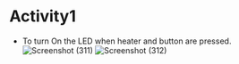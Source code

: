 # Activity1
* To turn On the LED when heater and button are pressed.
![Screenshot (311)](https://user-images.githubusercontent.com/89648059/133594217-329becc9-b175-4133-bd33-0af0d106a51f.png)
![Screenshot (312)](https://user-images.githubusercontent.com/89648059/133594312-92a515a9-e108-4654-bfe4-d264538545b8.png)

